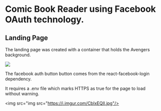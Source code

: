 <h1>Comic Book Reader using Facebook OAuth technology.</h1>

<h2>Landing Page</h2>

<p>The landing page was created with a container that holds the Avengers background.</p> 

<img src="https://media.giphy.com/media/wI8MZ28hX1Oa6ZRa2d/giphy.gif"/>

<p>The facebook auth button button comes from the react-facebook-login dependency.</p>
<p>It requires a .env file which marks HTTPS as true for the page to load without warning.</p>

<img src="img src="https://i.imgur.com/CbIxEQIl.jpg"/>
